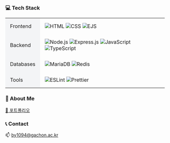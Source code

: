 ### 💻 Tech Stack

<div>

  <table style="width:100%; border-collapse: collapse;">
    <tr>
      <td style="padding: 15px; background-color: #f3f4f6;">Frontend</td>
      <td style="padding: 15px;">
        <img src="https://img.shields.io/badge/HTML5-E34F26?style=flat&logo=html5&logoColor=white" alt="HTML">
        <img src="https://img.shields.io/badge/CSS-239120?style=flat&logo=css3&logoColor=white" alt="CSS">
        <img src="https://img.shields.io/badge/EJS-B4CA65?style=flat&logo=EJS&logoColor=white" alt="EJS">
      </td>
    </tr>
    <tr>
      <td style="padding: 15px; background-color: #f3f4f6;">Backend</td>
      <td style="padding: 15px;">
        <img src="https://img.shields.io/badge/Node.js-43853D?style=flat&logo=node.js&logoColor=white" alt="Node.js">
        <img src="https://img.shields.io/badge/Express.js-404D59?style=flat&logo=express&logoColor=white" alt="Express.js">
        <img src="https://img.shields.io/badge/JavaScript-F7DF1E?style=flat&logo=javascript&logoColor=black" alt="JavaScript">
        <img src="https://img.shields.io/badge/TypeScript-3178C6?style=flat&logo=typescript&logoColor=white" alt="TypeScript">
      </td>
    </tr>
    <tr>
      <td style="padding: 15px; background-color: #f3f4f6;">Databases</td>
      <td style="padding: 15px;">
        <img src="https://img.shields.io/badge/MariaDB-003545?style=flat&logo=mariadb&logoColor=white" alt="MariaDB">
        <img src="https://img.shields.io/badge/Redis-FF4438?style=flat&logo=redis&logoColor=white" alt="Redis">
      </td>
    </tr>
    <tr>
      <td style="padding: 15px; background-color: #f3f4f6;">Tools</td>
      <td style="padding: 15px;">
        <img src="https://img.shields.io/badge/ESLint-3A33D1?style=flat&logo=eslint&logoColor=white" alt="ESLint">
        <img src="https://img.shields.io/badge/Prettier-1A2C34?style=flat&logo=prettier&logoColor=F7BA3E" alt="Prettier">
      </td>
    </tr>
  </table>

</div>

### 🐰 About Me
[🔗 포트폴리오](https://handsomely-marigold-c67.notion.site/11293ef5816a801fab73ee7d2f113294?pvs=4)  

### 📞 Contact
📫 by1094@gachon.ac.kr

